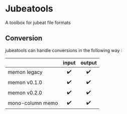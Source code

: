 # Jubeatools
A toolbox for jubeat file formats

## Conversion
jubeatools can handle conversions in the following way :

|                  | input | output |
|------------------|:-----:|:------:|
| memon legacy     | ✔️     | ✔️      |
| memon v0.1.0     | ✔️     | ✔️      |
| memon v0.2.0     | ✔️     | ✔️      |
| mono-column memo | ✔️     | ✔️      |